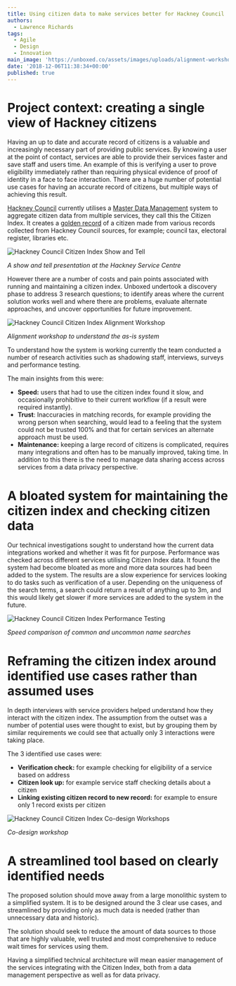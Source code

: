 ```yaml
---
title: Using citizen data to make services better for Hackney Council
authors:
  - Lawrence Richards
tags:
  - Agile
  - Design
  - Innovation
main_image: 'https://unboxed.co/assets/images/uploads/alignment-workshop-2x.jpg'
date: '2018-12-06T11:38:34+00:00'
published: true
---
```

# Project context: creating a single view of Hackney citizens

Having an up to date and accurate record of citizens is a valuable and increasingly necessary part of providing public services. By knowing a user at the point of contact, services are able to provide their services faster and save staff and users time. An example of this is verifying a user to prove eligibility immediately rather than requiring physical evidence of proof of identity in a face to face interaction. There are a huge number of potential use cases for having an accurate record of citizens, but multiple ways of achieving this result.

[Hackney Council](https://hackney.gov.uk/) currently utilises a [Master Data Management](https://en.wikipedia.org/wiki/Master_data_management) system to aggregate citizen data from multiple services, they call this the Citizen Index. It creates a [golden record](https://blogs.informatica.com/2015/05/08/golden-record/#fbid=_2sRJabV9fM) of a citizen made from various records collected from Hackney Council sources, for example; council tax, electoral register, libraries etc. 

![Hackney Council Citizen Index Show and Tell](/assets/images/uploads/citizen-index-show-and-tell-2x.jpg)

*A show and tell presentation at the Hackney Service Centre*

However there are a number of costs and pain points associated with running and maintaining a citizen index. Unboxed undertook a discovery phase to address 3 research questions; to identify areas where the current solution works well and where there are problems, evaluate alternate approaches, and uncover opportunities for future improvement. 

![Hackney Council Citizen Index Alignment Workshop](/assets/images/uploads/alignment-workshop-2x.jpg)

*Alignment workshop to understand the as-is system*

To understand how the system is working currently the team conducted a number of research activities such as shadowing staff, interviews, surveys and performance testing. 

The main insights from this were:

* **Speed:** users that had to use the citizen index found it slow, and occasionally prohibitive to their current workflow (if a result were required instantly).
* **Trust**: Inaccuracies in matching records, for example providing the wrong person when searching, would lead to a feeling that the system could not be trusted 100% and that for certain services an alternate approach must be used.
* **Maintenance:** keeping a large record of citizens is complicated, requires many integrations and often has to be manually improved, taking time. In addition to this there is the need to manage data sharing access across services from a data privacy perspective.

# A bloated system for maintaining the citizen index and checking citizen data

Our technical investigations sought to understand how the current data integrations worked and whether it was fit for purpose. Performance was checked across different services utilising Citizen Index data. It found the system had become bloated as more and more data sources had been added to the system. The results are a slow experience for services looking to do tasks such as verification of a user. Depending on the uniqueness of the search terms, a search could return a result of anything up to 3m, and this would likely get slower if more services are added to the system in the future. 

![Hackney Council Citizen Index Performance Testing](/assets/images/uploads/performance-testing-2x.jpg)

*Speed comparison of common and uncommon name searches*

# Reframing the citizen index around identified use cases rather than assumed uses

In depth interviews with service providers helped understand how they interact with the citizen index. The assumption from the outset was a number of potential uses were thought to exist, but by grouping them by similar requirements we could see that actually only 3 interactions were taking place.

The 3 identified use cases were:

* **Verification check:** for example checking for eligibility of a service based on address
* **Citizen look up:** for example service staff checking details about a citizen
* **Linking existing citizen record to new record:** for example to ensure only 1 record exists per citizen

![Hackney Council Citizen Index Co-design Workshops](/assets/images/uploads/concept-workshop-2x.jpg)

*Co-design workshop*

# A streamlined tool based on clearly identified needs

The proposed solution should move away from a large monolithic system to a simplified system. It is to be designed around the 3 clear use cases, and streamlined by providing only as much data is needed (rather than unnecessary data and historic). 

The solution should seek to reduce the amount of data sources to those that are highly valuable, well trusted and most comprehensive to reduce wait times for services using them. 

Having a simplified technical architecture will mean easier management of the services integrating with the Citizen Index, both from a data management perspective as well as for data privacy.
